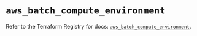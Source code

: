 # `aws_batch_compute_environment`

Refer to the Terraform Registry for docs: [`aws_batch_compute_environment`](https://registry.terraform.io/providers/hashicorp/aws/5.38.0/docs/resources/batch_compute_environment).
